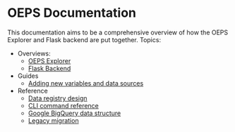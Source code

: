 # OEPS Documentation

This documentation aims to be a comprehensive overview of how the OEPS Explorer and Flask backend are put together. Topics:

- Overviews:
    - [OEPS Explorer](./explorer.md)
    - [Flask Backend](./backend.md)
- Guides
    - [Adding new variables and data sources](./adding-data.md)
- Reference
    - [Data registry design](./registry.md)
    - [CLI command reference](./commands/README.md)
    - [Google BigQuery data structure](./BQ-Reference.md)
    - [Legacy migration](./legacy-migration.md)